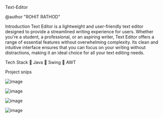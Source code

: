 Text-Editor


@author "ROHIT RATHOD"

Introduction
Text Editor is a lightweight and user-friendly text editor designed to provide a streamlined writing experience for users. Whether you're a student, a professional, or an aspiring writer, Text Editor offers a range of essential features without overwhelming complexity. Its clean and intuitive interface ensures that you can focus on your writing without distractions, making it an ideal choice for all your text editing needs.

Tech Stack
🔴 Java
🔴 Swing
🔴 AWT

Project snips


![image](https://github.com/rohitsrathod/Text_Editor/assets/102748246/6e513c5c-b260-40e6-9945-e158f04a6e59) 

![image](https://github.com/rohitsrathod/Text_Editor/assets/102748246/de1ce82b-8106-4b1b-8620-167d5ee09e17) 

![image](https://github.com/rohitsrathod/Text_Editor/assets/102748246/ab616710-b0a1-4544-824e-6f86ee00f405) 

![image](https://github.com/rohitsrathod/Text_Editor/assets/102748246/b672fd33-4cde-472f-bbcb-aea6b7de1204)



